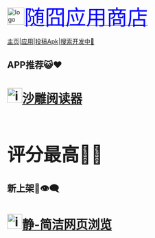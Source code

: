 <a href="https://apps.suibbs.online"><p><img loading="aaa" src="https://apps.suibbs.online/pic/extreme.png" alt="logo" width="40" height="40" /><font face="微软雅黑" size="7.5" color="blue">随囧应用商店</font></p></a>

<a href="/#">主页</a>|<a href="/appstore">应用</a>|<a href="/nets">投稿Apk</a>|<a href="/jquery/">搜索开发中🌝</a>

## APP推荐😺❤️

<a href="/apps/1"><h1><img src="http://image.coolapk.com/apk_logo/2020/1115/16/icon-279015-o_1en5hv9nh72llepfkr1deb1otj1v-uid-3251470@373x373.png" alt="id1" width="35" height="35">沙雕阅读器<h1></a>

## 评分最高🤤🌟


## 新上架🛂👁️‍🗨️

<a href="/apps/3"><h1><img src="https://node.u900.pp01.suijiong.top/image/apps/id3/retouch_20210423121049.png" alt="id3-静" width="35" height="35">静-简洁网页浏览</h1></a>
